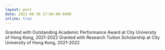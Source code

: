 ```yaml
---
layout: post
date: 2021-08-30 17:04:00-0400
inline: true
---
```


Granted with Outstanding Academic Performance Award at City University of Hong Kong, 2021-2022
Granted with Research Tuition Scholarship at City University of Hong Kong, 2021-2022
